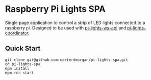# Raspberry Pi Lights SPA

Single page application to control a strip of LED lights connected to a raspberry pi.  Designed to be used with [pi-lights-ws-api](https://github.com/carterdmorgan/pi-lights-ws-api) and [pi-lights-coordinator](https://github.com/carterdmorgan/pi-light-coordinator).

## Quick Start

```
git clone git@github.com:carterdmorgan/pi-lights-spa.git
cd pi-lights-spa
npm install
npm run start
```
